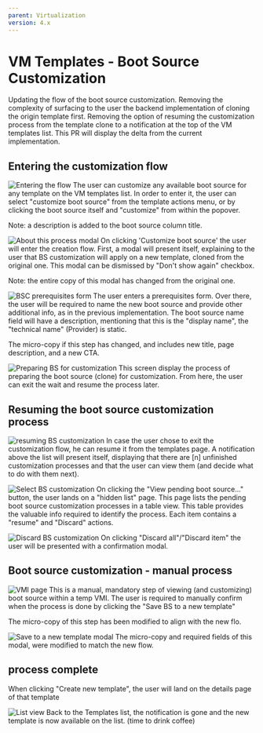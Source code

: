 ```yaml
---
parent: Virtualization
version: 4.x
---
```


# VM Templates - Boot Source Customization
Updating the flow of the boot source customization.
Removing the complexity of surfacing to the user the backend implementation of cloning the origin template first.
Removing the option of resuming the customization process from the template clone to a notification at the top of the VM templates list.
This PR will display the delta from the current implementation.

## Entering the customization flow
![Entering the flow](img/BS-00.jpg)
The user can customize any available boot source for any template on the VM templates list.
In order to enter it, the user can select "customize boot source" from the template actions menu,
or by clicking the boot source itself and "customize" from within the popover.

Note: a description is added to the boot source column title.

![About this process modal](img/BS-01.jpg)
On clicking 'Customize boot source' the user will enter the creation flow.
First, a modal will present itself, explaining to the user that BS customization will apply on a new template, cloned from the original one.
This modal can be dismissed by "Don't show again" checkbox.

Note: the entire copy of this modal has changed from the original one.

![BSC prerequisites form](img/BS-10.jpg)
The user enters a prerequisites form.
Over there, the user will be required to name the new boot source and provide other additional info, as in the previous implementation.
The boot source name field will have a description, mentioning that this is the "display name", the "technical name" (Provider) is static.

The micro-copy if this step has changed, and includes new title, page description, and a new CTA.

![Preparing BS for customization](img/BS-20.jpg)
This screen display the process of preparing the boot source (clone) for customization.
From here, the user can exit the wait and resume the process later.

## Resuming the boot source customization process
![resuming BS customization](img/BS-30.jpg)
In case the user chose to exit the customization flow, he can resume it from the templates page.
A notification above the list will present itself, displaying that there are [n] unfinished customization processes and that the user can view them (and decide what to do with them next).

![Select BS customization](img/BS-31.jpg)
On clicking the "View pending boot source..." button, the user lands on a "hidden list" page.
This page lists the pending boot source customization processes in a table view.
This table provides the valuable info required to identify the process.
Each item contains a "resume" and "Discard" actions.

![Discard BS customization](img/BS-32.jpg)
On clicking "Discard all"/"Discard item" the user will be presented with a confirmation modal.


## Boot source customization - manual process
![VMI page](img/BS-40.jpg)
This is a manual, mandatory step of viewing (and customizing) boot source within a temp VMI.
The user is required to manually confirm when the process is done by clicking  the "Save BS to a new template"

The micro-copy of this step has been modified to align with the new flo.

![Save to a new template modal](img/BS-41.jpg)
The micro-copy and required fields of this modal, were modified to match the new flow.

## process complete
When clicking "Create new template", the user will land on the details page of that template

![List view](img/BS-50.jpg)
Back to the Templates list, the notification is gone and the new template is now available on the list.
(time to drink coffee)

